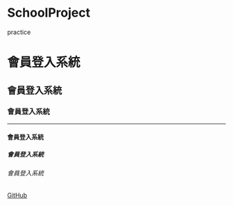 # SchoolProject
practice

# 會員登入系統
## 會員登入系統
### 會員登入系統 

<hr>

#### 會員登入系統
##### 會員登入系統
###### 會員登入系統

[GitHub](https://github.com/)
